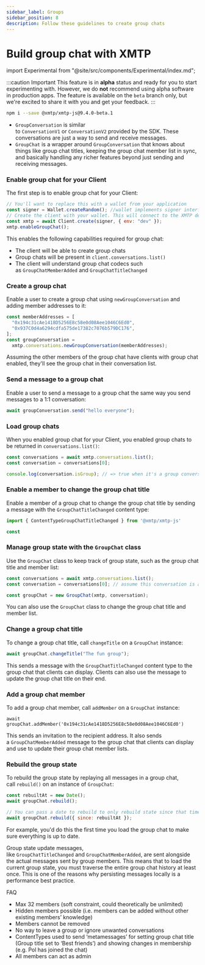 ```yaml
---
sidebar_label: Groups
sidebar_position: 8
description: Follow these guidelines to create group chats
---
```


# Build group chat with XMTP

import Experimental from "@site/src/components/Experimental/index.md";

:::caution Important
This feature is in **alpha** status and ready for you to start experimenting with. However, we do **not** recommend using alpha software in production apps. The feature is available on the `beta` branch only, but we're excited to share it with you and get your feedback.
<Experimental />
:::

```bash
npm i --save @xmtp/xmtp-js@9.4.0-beta.1
```

- `GroupConversation` is similar to `ConversationV1` or `ConversationV2` provided by the SDK. These conversations are just a way to send and receive messages.
- `GroupChat` is a wrapper around `GroupConversation` that knows about things like group chat titles, keeping the group chat member list in sync, and basically handling any richer features beyond just sending and receiving messages.

### Enable group chat for your Client

The first step is to enable group chat for your Client:

```jsx
// You'll want to replace this with a wallet from your application
const signer = Wallet.createRandom(); //wallet implements signer interface
// Create the client with your wallet. This will connect to the XMTP development network by default
const xmtp = await Client.create(signer, { env: "dev" });
xmtp.enableGroupChat();
```

This enables the following capabilities required for group chat:

- The client will be able to create group chats
- Group chats will be present in `client.conversations.list()`
- The client will understand group chat codecs such as `GroupChatMemberAdded` and `GroupChatTitleChanged`

### Create a group chat

Enable a user to create a group chat using `newGroupConversation` and adding member addresses to it:

```jsx
const memberAddresses = [
  "0x194c31cAe1418D5256E8c58e0d08Aee1046C6Ed0",
  "0x937C0d4a6294cdfa575de17382c7076b579DC176",
];
const groupConversation =
  xmtp.conversations.newGroupConversation(memberAddresses);
```

Assuming the other members of the group chat have clients with group chat enabled, they'll see the group chat in their conversation list.

### Send a message to a group chat

Enable a user to send a message to a group chat the same way you send messages to a 1:1 conversation:

```jsx
await groupConversation.send("hello everyone");
```

### Load group chats

When you enabled group chat for your Client, you enabled group chats to be returned in `conversations.list()`:

```jsx
const conversations = await xmtp.conversations.list();
const conversation = conversations[0];

console.log(conversation.isGroup); // => true when it's a group conversation
```

### Enable a member to change the group chat title

Enable a member of a group chat to change the group chat title by sending a message with the `GroupChatTitleChanged` content type:

```jsx
import { ContentTypeGroupChatTitleChanged } from '@xmtp/xmtp-js'

const
```

### Manage group state with the `GroupChat` class

Use the `GroupChat` class to keep track of group state, such as the group chat title and member list:

```jsx
const conversations = await xmtp.conversations.list();
const conversation = conversations[0]; // assume this conversation is a group conversation

const groupChat = new GroupChat(xmtp, conversation);
```

You can also use the `GroupChat` class to change the group chat title and member list.

### Change a group chat title

To change a group chat title, call `changeTitle` on a `GroupChat` instance:

```jsx
await groupChat.changeTitle("The fun group");
```

This sends a message with the `GroupChatTitleChanged` content type to the group chat that clients can display. Clients can also use the message to update the group chat title on their end.

### Add a group chat member

To add a group chat member, call `addMember` on a `GroupChat` instance:

`await groupChat.addMember('0x194c31cAe1418D5256E8c58e0d08Aee1046C6Ed0')`

This sends an invitation to the recipient address. It also sends a `GroupChatMemberAdded` message to the group chat that clients can display and use to update their group chat member lists.

### Rebuild the group state

To rebuild the group state by replaying all messages in a group chat, call `rebuild()` on an instance of `GroupChat`:

```jsx
const rebuiltAt = new Date();
await groupChat.rebuild();

// You can pass a date to rebuild to only rebuild state since that time
await groupChat.rebuild({ since: rebuiltAt });
```

For example, you'd do this the first time you load the group chat to make sure everything is up to date.

Group state update messages, like `GroupChatTitleChanged` and `GroupChatMemberAdded`, are sent alongside the actual messages sent by group members. This means that to load the current group state, you must traverse the entire group chat history at least once. This is one of the reasons why persisting messages locally is a performance best practice.

FAQ

- Max 32 members (soft constraint, could theoretically be unlimited)
- Hidden members possible (i.e. members can be added without other existing members’ knowledge)
- Members cannot be removed
- No way to leave a group or ignore unwanted conversations
- ContentTypes used to send ‘metamessages’ for setting group chat title (Group title set to ‘Best friends’) and showing changes in membership (e.g. Pol has joined the chat)
- All members can act as admin
